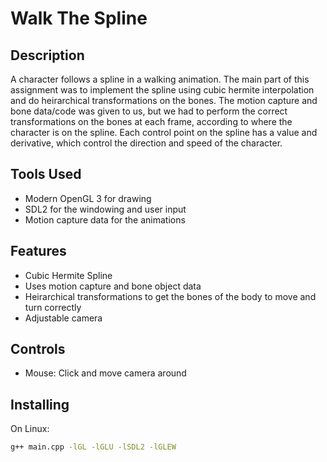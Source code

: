 # Walk The Spline

## Description
A character follows a spline in a walking animation. The main part of this assignment was to implement the spline using cubic hermite interpolation and do heirarchical transformations on the bones. The motion capture and bone data/code was given to us, but we had to perform the correct transformations on the bones at each frame, according to where the character is on the spline. Each control point on the spline has a value and derivative, which control the direction and speed of the character.

## Tools Used
- Modern OpenGL 3 for drawing
- SDL2 for the windowing and user input
- Motion capture data for the animations

## Features
- Cubic Hermite Spline
- Uses motion capture and bone object data
- Heirarchical transformations to get the bones of the body to move and turn correctly
- Adjustable camera

## Controls
- Mouse: Click and move camera around

## Installing
On Linux:
```sh
g++ main.cpp -lGL -lGLU -lSDL2 -lGLEW
```
